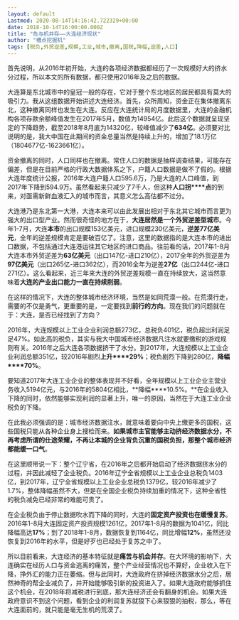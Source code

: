 ```yaml
---
layout: default
Lastmod: 2020-08-14T14:16:42.722329+00:00
date: 2018-10-14T16:00:00.000Z
title: "危与机并存——大连经济现状"
author: "槽点挖掘机"
tags: [税负,外贸逆差,规模,工业,城市,撤离,国税,降幅,逆差,人口]
---
```


首先说明，从2016年初开始，大连的各项经济数据都经历了一次规模好大的挤水分过程，所以本文的所有数据，都只使用2016年及之后的数据。

大连算是东北城市中的皇冠一般的存在，它对于整个东北地区的居民都具有莫大的吸引力。我从这组数据开始讲述大连经济。首先，众所周知，资金正在集体撤离东北，这种撤离同样也发生在大连。反应在大连统计局的月度数据里，大连的金融机构各项存款余额峰值发生在2017年5月，数值为14954亿。此后这个数据就呈现坚定的下降趋势，截至2018年8月底为14320亿，较峰值减少了**634亿**。必须要对比说明的是，我大中国在此期间的资金总量当然是持续上升的，增加了18.1万亿（1804677亿-1623661亿）。

资金撤离的同时，人口同样也在撤离。常住人口的数据是抽样调查结果，可能存在偏差，但是在目前严格的行政大数据体系之下，户籍人口数据是做不了假的。根据大连年度统计公报，2016年大连户籍人口595.6万，乃是大连的人口峰值，到2017年下降到594.9万。虽然看起来只减少了7千人，但这种**人口拐****点**的到来，对亟需新鲜血液汇入的城市而言，其意义怎么高估都不过分。

大连港乃是东北第一大港，大连本来可以由此发展出相对于东北其它城市而言更为强大的出口型产业。然而很奇怪的地方在于，**大连居然是一个外贸逆差型城市**。今年1-7月，大连**本市**的出口规模153亿美元，进口规模230亿美元，**逆差77亿美元**，全年的逆差规模肯定是要破百亿了。注意，这里的数据指的是大连本市的进出口数据，不包括通过大连港运往其它地区的进口商品。往前看的话，2017年1-8月大连本市外贸逆差为**63亿美元**（出口147亿-进口210亿），2017全年的外贸逆差为**97亿美元**（出口265亿-进口362亿），而2016全年为逆差**27亿**（出口244亿-进口271亿）。这么看起来，近三年来大连的外贸逆差规模一直在持续放大，这当然意味着**大连的产业出口能力一直在持续削弱**。

在这样的情况下，大连的整体城市经济环境，当然是如同荒漠一般。在荒漠行走，需要的不仅是勇气，更重要的是，一定要找到**前行的方向**。现在我们的问题就在于：大连，是否已经找到了方向？

2016年，大连规模以上工业企业利润总额273亿，总税负401亿，税负超出利润足足47%。如此高的税负，其实与我大中国城市经济数据凡注水就要缴税的游戏规则有关。2016年之后大连各项数据挤干了水分。到2017年，大连规模以上工业企业利润总额351亿，较2016年剧烈**上升****29%**；税负剧烈下降到280亿，**降幅****70%**。

要知道2017年大连工业企业的整体表现并不好看，全年规模以上工业企业主营业务收入5194亿元，与2016年的5804亿相比，**降幅****10.5%。**在企业收入下降的同时，依然能够实现利润的显著上升，唯一的原因，当然在于大连工业企业税负的下降。

在此我必须强调的是：城市经济数据注水，就意味着要向中央上缴更多的国税，这些国税只能从各种企业身上搜检而来。**如果城市主官能够主动挤经济数据水分，不再考虑所谓的仕途荣耀，不再让本城的企业背负沉重的国税负担，那整个城市经济都能缓一口气**。

在这里顺带说一下：整个辽宁省，在2016年之后都开始启动了经济数据挤水分的过程，并因此减轻了企业税负。2016年辽宁全省规模以上工业企业总税负1403亿，到2017年，辽宁全省规模以上工业企业总税负1379亿，较2016年减少了1.7%，整体降幅虽然不大，但是在全国企业税负持续加重的情况下，这种全省性的税负减免已经非常的难能可贵了。

在企业税负由于停止数据吹水而下降的同时，大连的**固定资产投资也在缓慢复苏**。2016年1-8月大连固定资产投资规模1261亿，2017年1-8月的数据为1041亿，同比降幅高达**17%**；到了2018年1-8月，数据恢复到1164亿，同比增幅**12%**，虽然还没恢复到2016年的水平，但是好歹也已经处于复苏之中了。  

所以目前看来，大连经济的基本特征就是**痛苦与机会并存**。在大环境的影响下，大连确实在经历人口与资金逃离的痛苦，整个产业经营情况也不算好，企业收入在下降，挣外汇的能力正在萎缩。但与此同时，大连政府在挤掉经济数据水分之后，居然神奇的帮企业减负了，并开始能够吸引新的投资进入了。如果大连政府能够抓住这个机会，在2018年将减税进行到底，那大连经济还会有翻身的机会。如果大连政府意识不到这个问题，看到企业的利润复苏就狠下心来狠狠的抽税，那么，等在大连面前的，就只能是毫无生机的荒漠了。
